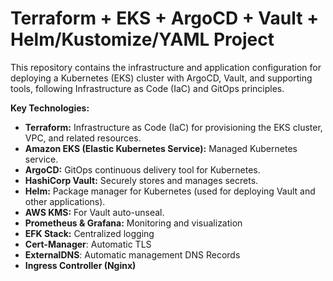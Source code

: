 # Terraform + EKS + ArgoCD + Vault + Helm/Kustomize/YAML Project

This repository contains the infrastructure and application configuration for deploying a Kubernetes (EKS) cluster with ArgoCD, Vault, and supporting tools, following Infrastructure as Code (IaC) and GitOps principles.

**Key Technologies:**

*   **Terraform:** Infrastructure as Code (IaC) for provisioning the EKS cluster, VPC, and related resources.
*   **Amazon EKS (Elastic Kubernetes Service):** Managed Kubernetes service.
*   **ArgoCD:** GitOps continuous delivery tool for Kubernetes.
*   **HashiCorp Vault:** Securely stores and manages secrets.
*   **Helm:** Package manager for Kubernetes (used for deploying Vault and other applications).
*   **AWS KMS:** For Vault auto-unseal.
* **Prometheus & Grafana:** Monitoring and visualization
* **EFK Stack:** Centralized logging
* **Cert-Manager**: Automatic TLS
* **ExternalDNS**: Automatic management DNS Records
* **Ingress Controller (Nginx)**